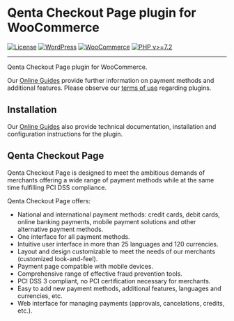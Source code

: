 # Qenta Checkout Page plugin for WooCommerce

[![License](https://img.shields.io/badge/license-GPLv2-blue.svg)](https://raw.githubusercontent.com/qenta-cee/woocommerce-wcp/master/LICENSE)
[![WordPress](https://img.shields.io/badge/WordPress-v5.5.1-green.svg)](https://wordpress.org/)
[![WooCommerce](https://img.shields.io/badge/WooCommerce-v4.6.1-green.svg)](https://www.woocommerce.com/)
[![PHP v>=7.2](https://img.shields.io/badge/php-v>=7.2-yellow.svg)](http://www.php.net)

----

Qenta Checkout Page plugin for WooCommerce. 

Our [Online Guides](https://guides.qenta.com/) provide further information on payment methods and additional features. Please observe our [terms of use](https://guides.wirecard.com/shop_plugins:info#terms_of_use) regarding plugins.

## Installation
Our [Online Guides](https://guides.wirecard.com/shop_plugins:woocommerce_wcp:start "Installation details") also provide technical documentation, installation and configuration instructions for the plugin.


## Qenta Checkout Page
Qenta Checkout Page is designed to meet the ambitious demands of merchants offering a wide range of payment methods while at the same time fulfilling PCI DSS compliance.

Qenta Checkout Page offers:
- National and international payment methods: credit cards, debit cards, online banking payments, mobile payment solutions and other alternative payment methods.
- One interface for all payment methods.
- Intuitive user interface in more than 25 languages and 120 currencies.
- Layout and design customizable to meet the needs of our merchants (customized look-and-feel).
- Payment page compatible with mobile devices.
- Comprehensive range of effective fraud prevention tools.
- PCI DSS 3 compliant, no PCI certification necessary for merchants.
- Easy to add new payment methods, additional features, languages and currencies, etc.
- Web interface for managing payments (approvals, cancelations, credits, etc.).
